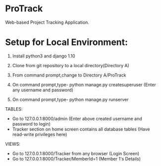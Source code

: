 # ProTrack
Web-based Project Tracking Application.

# Setup for Local Environment:
 1) Install python3 and django 1.10
 
 2) Clone from git repository to a local directory(Directory A)
 
 3) From command prompt,change to Directory A/ProTrack
 
 4) On command prompt,type- python manage.py createsuperuser (Enter any username and password)

 5) On command prompt,type- python manage.py runserver
 
 TABLES:
  - Go to 127.0.0.1:8000/admin (Enter above created username and password to login)
  - Tracker section on home screen contains all database tables (Have read-write privileges here)
 
VIEWS:
  - Go to 127.0.0.1:8000/Tracker from any browser (Login Screen)
  - Go to 127.0.0.1:8000/Tracker/MemberId=1 (Member 1's Details)
 


